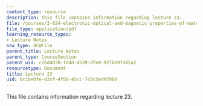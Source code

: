 ```yaml
---
content_type: resource
description: This file contains information regarding lecture 23.
file: /courses/3-024-electronic-optical-and-magnetic-properties-of-materials-spring-2013/bc1be0fe02cf4f8845cc7c8c5ed97008_MIT3_024S13_2012lec23.pdf
file_type: application/pdf
learning_resource_types:
- Lecture Notes
ocw_type: OCWFile
parent_title: Lecture Notes
parent_type: CourseSection
parent_uid: c76d4030-fd4d-4539-dfe0-927bb9fd85a2
resourcetype: Document
title: Lecture 23
uid: bc1be0fe-02cf-4f88-45cc-7c8c5ed97008
---
```

This file contains information regarding lecture 23.

